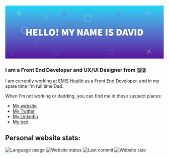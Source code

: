 ![Hi my name is David](https://raw.githubusercontent.com/davidn0rman/davidn0rman/master/1500x500.jpg)

### I am a Front End Developer and UX/UI Designer from 🇬🇧

I am currently working at [EMIS Health](https://www.emishealth.com/) as a Front End Developer, and in my spare time I'm full time Dad.

When I'm not working or dadding, you can find me in these suspect places:

- [My website](https://davidnorman.info/)
- [My Twitter](https://twitter.com/davidn0rman/)
- [My LinkedIn](https://www.linkedin.com/in/davidn0rman/)
- [My bed](https://www.ikea.com/gb/en/p/malm-ottoman-bed-black-brown-50404819/)

## Personal website stats:

![Language usage](https://img.shields.io/github/languages/top/davidn0rman/website) ![Website status](https://img.shields.io/website?label=davidnorman.info&url=https%3A%2F%2Fdavidnorman.info%2F) ![Last commit](https://img.shields.io/github/last-commit/davidn0rman/website) ![Website size](https://img.shields.io/github/languages/code-size/davidn0rman/website)

<!--
**davidn0rman/davidn0rman** is a ✨ _special_ ✨ repository because its `README.md` (this file) appears on your GitHub profile.

Here are some ideas to get you started:

- 🔭 I’m currently working on ...
- 🌱 I’m currently learning ...
- 👯 I’m looking to collaborate on ...
- 🤔 I’m looking for help with ...
- 💬 Ask me about ...
- 📫 How to reach me: ...
- 😄 Pronouns: ...
- ⚡ Fun fact: ...
-->
